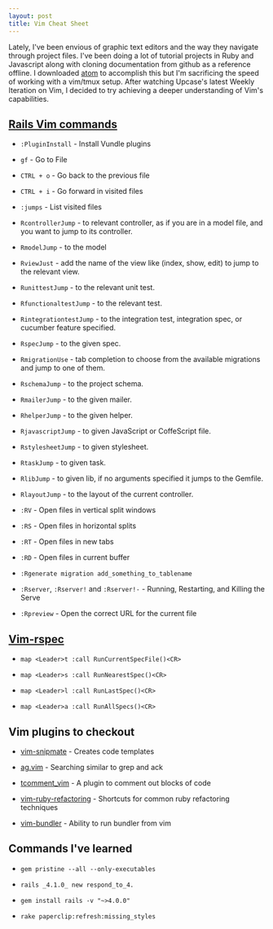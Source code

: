 ```yaml
---
layout: post
title: Vim Cheat Sheet
---
```

Lately, I've been envious of graphic text editors and the way they navigate
through project files. I've been doing a lot of tutorial projects in Ruby and 
Javascript along with cloning documentation from github as a reference offline.
I downloaded [atom](https://atom.io/) to accomplish this but I'm sacrificing the
speed of working with a vim/tmux setup. After watching Upcase's latest Weekly
Iteration on Vim, I decided to try achieving a deeper understanding of Vim's
capabilities.

## [Rails Vim commands](http://www.sitepoint.com/effective-rails-development-vim/)

* `:PluginInstall` - Install Vundle plugins

* `gf` - Go to File

* `CTRL + o` - Go back to the previous file

* `CTRL + i` - Go forward in visited files

* `:jumps` - List visited files

* `RcontrollerJump` - to relevant controller, as if you are in a model file, and you want to jump to its controller.

* `RmodelJump` - to the model

* `RviewJust` - add the name of the view like (index, show, edit) to jump to the relevant view.

* `RunittestJump` - to the relevant unit test.

* `RfunctionaltestJump` - to the relevant test.

* `RintegrationtestJump` - to the integration test, integration spec, or cucumber feature specified.

* `RspecJump` - to the given spec.

* `RmigrationUse` - tab completion to choose from the available migrations and jump to one of them.

* `RschemaJump` - to the project schema.

* `RmailerJump` - to the given mailer.

* `RhelperJump` - to the given helper.

* `RjavascriptJump` - to given JavaScript or CoffeScript file.

* `RstylesheetJump` - to given stylesheet.

* `RtaskJump` - to given task.

* `RlibJump` - to given lib, if no arguments specified it jumps to the Gemfile.

* `RlayoutJump` - to the layout of the current controller.

* `:RV` - Open files in vertical split windows

* `:RS` - Open files in horizontal splits

* `:RT` - Open files in new tabs

* `:RD` - Open files in current buffer

* `:Rgenerate migration add_something_to_tablename`

* `:Rserver`, `:Rserver!` and `:Rserver!-` - Running, Restarting, and Killing the Serve

* `:Rpreview` - Open the correct URL for the current file

## [Vim-rspec](https://github.com/thoughtbot/vim-rspec)
* `map <Leader>t :call RunCurrentSpecFile()<CR>`

* `map <Leader>s :call RunNearestSpec()<CR>`

* `map <Leader>l :call RunLastSpec()<CR>`

* `map <Leader>a :call RunAllSpecs()<CR>`

## Vim plugins to checkout
* [vim-snipmate](https://github.com/garbas/vim-snipmate) - Creates code
  templates

* [ag.vim](https://github.com/rking/ag.vim) - Searching similar to grep and ack

* [tcomment_vim](https://github.com/tomtom/tcomment_vim) - A plugin to comment
  out blocks of code

* [vim-ruby-refactoring](https://github.com/ecomba/vim-ruby-refactoring) -
  Shortcuts for common ruby refactoring techniques

* [vim-bundler](https://github.com/tpope/vim-bundler) - Ability to run bundler
  from vim

## Commands I've learned
* `gem pristine --all --only-executables`

* `rails _4.1.0_ new respond_to_4.`

* `gem install rails -v "~>4.0.0"`

* `rake paperclip:refresh:missing_styles`

